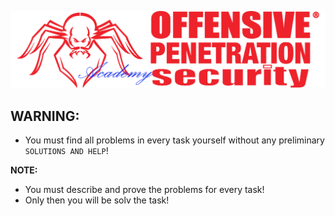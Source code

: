 ![](https://github.com/Offensive-Penetration-Security/OPSEC-Academy/blob/main/Docs/logo300-Academy.png)

## WARNING: 
- You must find all problems in every task yourself without any preliminary `SOLUTIONS AND HELP`!

**NOTE:** 
- You must describe and prove the problems for every task! 
- Only then you will be solv the task!
